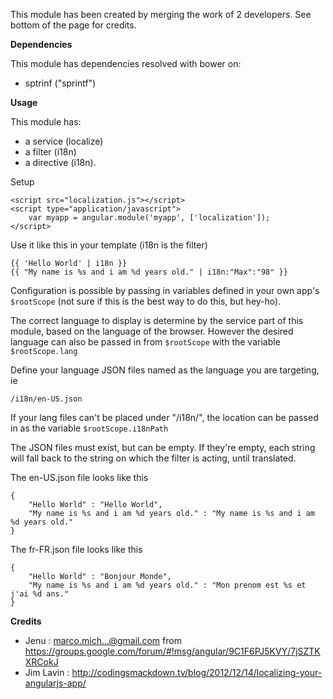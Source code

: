 This module has been created by merging the work of 2 developers. See bottom of the page for credits.

**Dependencies**

This module has dependencies resolved with bower on:
* sptrinf ("sprintf")

**Usage**

This module has:
* a service (localize) 
* a filter (i18n)
* a directive (i18n).

Setup

```
<script src="localization.js"></script>
<script type="application/javascript">
	var myapp = angular.module('myapp', ['localization']);
</script>
```

Use it like this in your template (i18n is the filter)
```
{{ 'Hello World' | i18n }} 
{{ "My name is %s and i am %d years old." | i18n:"Max":"98" }} 
```

Configuration is possible by passing in variables defined in your own app's `$rootScope`  (not sure if this is the best way to do this, but hey-ho).

The correct language to display is determine by the service part of this module, based on the language of the browser. However the desired language can also be passed in from `$rootScope` with the variable `$rootScope.lang`

Define your language JSON files named as the language you are targeting, ie
```
/i18n/en-US.json
```

If your lang files can't be placed under "/i18n/", the location can be passed in as the variable `$rootScope.i18nPath`

The JSON files must exist, but can be empty. If they're empty, each string will fall back to the string on which the filter is acting, until translated.

The en-US.json file looks like this
```
{
    "Hello World" : "Hello World",
    "My name is %s and i am %d years old." : "My name is %s and i am %d years old."
}
```

The fr-FR.json file looks like this
```
{
    "Hello World" : "Bonjour Monde",
    "My name is %s and i am %d years old." : "Mon prenom est %s et j'ai %d ans."
}
```
	
**Credits**
* Jenu : marco.mich...@gmail.com from https://groups.google.com/forum/#!msg/angular/9C1F6PJ5KVY/7jSZTKXRCokJ 
* Jim Lavin : http://codingsmackdown.tv/blog/2012/12/14/localizing-your-angularjs-app/
